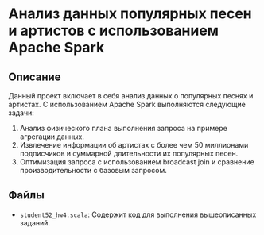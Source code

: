 # Анализ данных популярных песен и артистов с использованием Apache Spark

## Описание

Данный проект включает в себя анализ данных о популярных песнях и артистах. С использованием Apache Spark выполняются следующие задачи:
1. Анализ физического плана выполнения запроса на примере агрегации данных.
2. Извлечение информации об артистах с более чем 50 миллионами подписчиков и суммарной длительности их популярных песен.
3. Оптимизация запроса с использованием broadcast join и сравнение производительности с базовым запросом.

## Файлы

- `student52_hw4.scala`: Содержит код для выполнения вышеописанных заданий.
